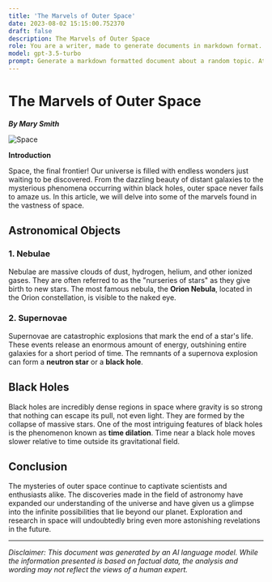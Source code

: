 ```yaml
---
title: 'The Marvels of Outer Space'
date: 2023-08-02 15:15:00.752370
draft: false
description: The Marvels of Outer Space
role: You are a writer, made to generate documents in markdown format. It is very important that all of the documents you generate are in valid markdown format.
model: gpt-3.5-turbo
prompt: Generate a markdown formatted document about a random topic. At the bottom, include a disclaimer explaining that the document was generated by you. The first line of the document should be the title. Make sure that the entire document is in proper markdown format, using a mix of various tags to make the document visually appealing.
---
```


# The Marvels of Outer Space

_**By Mary Smith**_

![Space](https://images.unsplash.com/photo-1523292597986-9a4f04d22e36?ixlib=rb-1.2.1&auto=format&fit=crop&w=1950&q=80)

**Introduction**

Space, the final frontier! Our universe is filled with endless wonders just waiting to be discovered. From the dazzling beauty of distant galaxies to the mysterious phenomena occurring within black holes, outer space never fails to amaze us. In this article, we will delve into some of the marvels found in the vastness of space.

## Astronomical Objects

### 1. Nebulae

Nebulae are massive clouds of dust, hydrogen, helium, and other ionized gases. They are often referred to as the "nurseries of stars" as they give birth to new stars. The most famous nebula, the **Orion Nebula**, located in the Orion constellation, is visible to the naked eye.

### 2. Supernovae

Supernovae are catastrophic explosions that mark the end of a star's life. These events release an enormous amount of energy, outshining entire galaxies for a short period of time. The remnants of a supernova explosion can form a **neutron star** or a **black hole**.

## Black Holes

Black holes are incredibly dense regions in space where gravity is so strong that nothing can escape its pull, not even light. They are formed by the collapse of massive stars. One of the most intriguing features of black holes is the phenomenon known as **time dilation**. Time near a black hole moves slower relative to time outside its gravitational field.

## Conclusion

The mysteries of outer space continue to captivate scientists and enthusiasts alike. The discoveries made in the field of astronomy have expanded our understanding of the universe and have given us a glimpse into the infinite possibilities that lie beyond our planet. Exploration and research in space will undoubtedly bring even more astonishing revelations in the future.

---

*Disclaimer: This document was generated by an AI language model. While the information presented is based on factual data, the analysis and wording may not reflect the views of a human expert.*